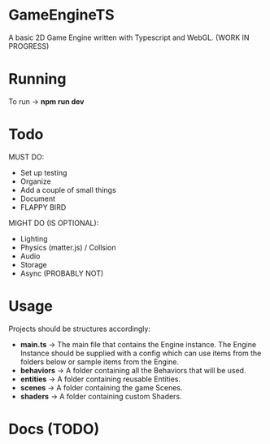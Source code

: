 # GameEngineTS
A basic 2D Game Engine written with Typescript and WebGL. (WORK IN PROGRESS)


# Running
To run -> **npm run dev**


# Todo
MUST DO:
- Set up testing
- Organize
- Add a couple of small things
- Document
- FLAPPY BIRD

MIGHT DO (IS OPTIONAL):
- Lighting
- Physics (matter.js) / Collsion
- Audio
- Storage
- Async (PROBABLY NOT)


# Usage
Projects should be structures accordingly:

- **main.ts** -> The main file that contains the Engine instance. The Engine Instance should be supplied with a config which can use items from the folders below or sample items from the Engine.
- **behaviors** -> A folder containing all the Behaviors that will be used.
- **entities** -> A folder containing reusable Entities.
- **scenes** -> A folder containing the game Scenes.
- **shaders** -> A folder containing custom Shaders.


# Docs (TODO)
